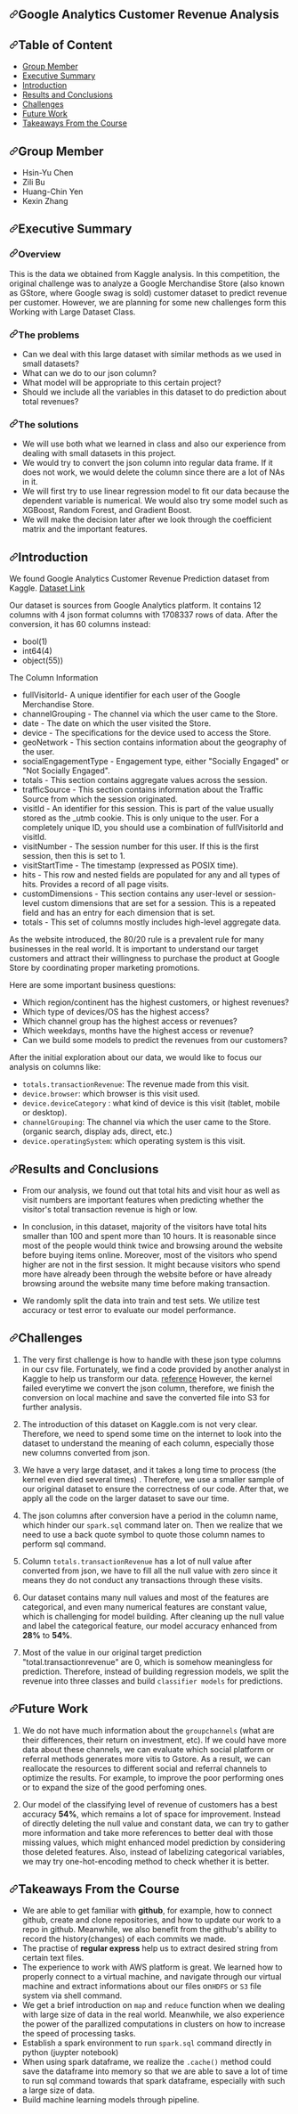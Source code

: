 <div id="readme" class="Box-body readme blob js-code-block-container p-5 p-xl-6 gist-border-0">
    <article class="markdown-body entry-content container-lg" itemprop="text"><h1><a id="user-content-google-analytics-customer-revenue-analysis" class="anchor" aria-hidden="true" href="#google-analytics-customer-revenue-analysis"><svg class="octicon octicon-link" viewBox="0 0 16 16" version="1.1" width="16" height="16" aria-hidden="true"><path fill-rule="evenodd" d="M7.775 3.275a.75.75 0 001.06 1.06l1.25-1.25a2 2 0 112.83 2.83l-2.5 2.5a2 2 0 01-2.83 0 .75.75 0 00-1.06 1.06 3.5 3.5 0 004.95 0l2.5-2.5a3.5 3.5 0 00-4.95-4.95l-1.25 1.25zm-4.69 9.64a2 2 0 010-2.83l2.5-2.5a2 2 0 012.83 0 .75.75 0 001.06-1.06 3.5 3.5 0 00-4.95 0l-2.5 2.5a3.5 3.5 0 004.95 4.95l1.25-1.25a.75.75 0 00-1.06-1.06l-1.25 1.25a2 2 0 01-2.83 0z"></path></svg></a>Google Analytics Customer Revenue Analysis</h1>
<h2><a id="user-content-table-of-content" class="anchor" aria-hidden="true" href="#table-of-content"><svg class="octicon octicon-link" viewBox="0 0 16 16" version="1.1" width="16" height="16" aria-hidden="true"><path fill-rule="evenodd" d="M7.775 3.275a.75.75 0 001.06 1.06l1.25-1.25a2 2 0 112.83 2.83l-2.5 2.5a2 2 0 01-2.83 0 .75.75 0 00-1.06 1.06 3.5 3.5 0 004.95 0l2.5-2.5a3.5 3.5 0 00-4.95-4.95l-1.25 1.25zm-4.69 9.64a2 2 0 010-2.83l2.5-2.5a2 2 0 012.83 0 .75.75 0 001.06-1.06 3.5 3.5 0 00-4.95 0l-2.5 2.5a3.5 3.5 0 004.95 4.95l1.25-1.25a.75.75 0 00-1.06-1.06l-1.25 1.25a2 2 0 01-2.83 0z"></path></svg></a>Table of Content</h2>
<ul>
<li><a href="#group-member">Group Member</a></li>
<li><a href="#executive-summary">Executive Summary</a></li>
<li><a href="#introduction">Introduction</a></li>
<li><a href="#results-and-conclusions">Results and Conclusions</a></li>
<li><a href="#challenges">Challenges</a></li>
<li><a href="#futurework">Future Work</a></li>
<li><a href="#takeaways-from-the-course">Takeaways From the Course</a></li>
</ul>
<h2><a id="user-content-group-member" class="anchor" aria-hidden="true" href="#group-member"><svg class="octicon octicon-link" viewBox="0 0 16 16" version="1.1" width="16" height="16" aria-hidden="true"><path fill-rule="evenodd" d="M7.775 3.275a.75.75 0 001.06 1.06l1.25-1.25a2 2 0 112.83 2.83l-2.5 2.5a2 2 0 01-2.83 0 .75.75 0 00-1.06 1.06 3.5 3.5 0 004.95 0l2.5-2.5a3.5 3.5 0 00-4.95-4.95l-1.25 1.25zm-4.69 9.64a2 2 0 010-2.83l2.5-2.5a2 2 0 012.83 0 .75.75 0 001.06-1.06 3.5 3.5 0 00-4.95 0l-2.5 2.5a3.5 3.5 0 004.95 4.95l1.25-1.25a.75.75 0 00-1.06-1.06l-1.25 1.25a2 2 0 01-2.83 0z"></path></svg></a>Group Member</h2>
<ul>
<li>Hsin-Yu Chen</li>
<li>Zili Bu</li>
<li>Huang-Chin Yen</li>
<li>Kexin Zhang</li>
</ul>
<h2><a id="user-content-executive-summary" class="anchor" aria-hidden="true" href="#executive-summary"><svg class="octicon octicon-link" viewBox="0 0 16 16" version="1.1" width="16" height="16" aria-hidden="true"><path fill-rule="evenodd" d="M7.775 3.275a.75.75 0 001.06 1.06l1.25-1.25a2 2 0 112.83 2.83l-2.5 2.5a2 2 0 01-2.83 0 .75.75 0 00-1.06 1.06 3.5 3.5 0 004.95 0l2.5-2.5a3.5 3.5 0 00-4.95-4.95l-1.25 1.25zm-4.69 9.64a2 2 0 010-2.83l2.5-2.5a2 2 0 012.83 0 .75.75 0 001.06-1.06 3.5 3.5 0 00-4.95 0l-2.5 2.5a3.5 3.5 0 004.95 4.95l1.25-1.25a.75.75 0 00-1.06-1.06l-1.25 1.25a2 2 0 01-2.83 0z"></path></svg></a>Executive Summary</h2>
<h3><a id="user-content-overview" class="anchor" aria-hidden="true" href="#overview"><svg class="octicon octicon-link" viewBox="0 0 16 16" version="1.1" width="16" height="16" aria-hidden="true"><path fill-rule="evenodd" d="M7.775 3.275a.75.75 0 001.06 1.06l1.25-1.25a2 2 0 112.83 2.83l-2.5 2.5a2 2 0 01-2.83 0 .75.75 0 00-1.06 1.06 3.5 3.5 0 004.95 0l2.5-2.5a3.5 3.5 0 00-4.95-4.95l-1.25 1.25zm-4.69 9.64a2 2 0 010-2.83l2.5-2.5a2 2 0 012.83 0 .75.75 0 001.06-1.06 3.5 3.5 0 00-4.95 0l-2.5 2.5a3.5 3.5 0 004.95 4.95l1.25-1.25a.75.75 0 00-1.06-1.06l-1.25 1.25a2 2 0 01-2.83 0z"></path></svg></a>Overview</h3>
<p>This is the data we obtained from Kaggle analysis. In this competition, the original challenge was to analyze a Google Merchandise Store (also known as GStore, where Google swag is sold) customer dataset to predict revenue per customer. However, we are planning for some new challenges form this Working with Large Dataset Class.</p>
<h3><a id="user-content-the-problems" class="anchor" aria-hidden="true" href="#the-problems"><svg class="octicon octicon-link" viewBox="0 0 16 16" version="1.1" width="16" height="16" aria-hidden="true"><path fill-rule="evenodd" d="M7.775 3.275a.75.75 0 001.06 1.06l1.25-1.25a2 2 0 112.83 2.83l-2.5 2.5a2 2 0 01-2.83 0 .75.75 0 00-1.06 1.06 3.5 3.5 0 004.95 0l2.5-2.5a3.5 3.5 0 00-4.95-4.95l-1.25 1.25zm-4.69 9.64a2 2 0 010-2.83l2.5-2.5a2 2 0 012.83 0 .75.75 0 001.06-1.06 3.5 3.5 0 00-4.95 0l-2.5 2.5a3.5 3.5 0 004.95 4.95l1.25-1.25a.75.75 0 00-1.06-1.06l-1.25 1.25a2 2 0 01-2.83 0z"></path></svg></a>The problems</h3>
<ul>
<li>Can we deal with this large dataset with similar methods as we used in small datasets?</li>
<li>What can we do to our json column?</li>
<li>What model will be appropriate to this certain project?</li>
<li>Should we include all the variables in this dataset to do prediction about total revenues?</li>
</ul>
<h3><a id="user-content-the-solutions" class="anchor" aria-hidden="true" href="#the-solutions"><svg class="octicon octicon-link" viewBox="0 0 16 16" version="1.1" width="16" height="16" aria-hidden="true"><path fill-rule="evenodd" d="M7.775 3.275a.75.75 0 001.06 1.06l1.25-1.25a2 2 0 112.83 2.83l-2.5 2.5a2 2 0 01-2.83 0 .75.75 0 00-1.06 1.06 3.5 3.5 0 004.95 0l2.5-2.5a3.5 3.5 0 00-4.95-4.95l-1.25 1.25zm-4.69 9.64a2 2 0 010-2.83l2.5-2.5a2 2 0 012.83 0 .75.75 0 001.06-1.06 3.5 3.5 0 00-4.95 0l-2.5 2.5a3.5 3.5 0 004.95 4.95l1.25-1.25a.75.75 0 00-1.06-1.06l-1.25 1.25a2 2 0 01-2.83 0z"></path></svg></a>The solutions</h3>
<ul>
<li>We will use both what we learned in class and also our experience from dealing with small datasets in this project.</li>
<li>We would try to convert the json column into regular data frame. If it does not work, we would delete the column since there are a lot of NAs in it.</li>
<li>We will first try to use linear regression model to fit our data because the dependent variable is numerical. We would also try some model such as XGBoost, Random Forest, and Gradient Boost.</li>
<li>We will make the decision later after we look through the coefficient matrix and the important features.</li>
</ul>
<h2><a id="user-content-introduction" class="anchor" aria-hidden="true" href="#introduction"><svg class="octicon octicon-link" viewBox="0 0 16 16" version="1.1" width="16" height="16" aria-hidden="true"><path fill-rule="evenodd" d="M7.775 3.275a.75.75 0 001.06 1.06l1.25-1.25a2 2 0 112.83 2.83l-2.5 2.5a2 2 0 01-2.83 0 .75.75 0 00-1.06 1.06 3.5 3.5 0 004.95 0l2.5-2.5a3.5 3.5 0 00-4.95-4.95l-1.25 1.25zm-4.69 9.64a2 2 0 010-2.83l2.5-2.5a2 2 0 012.83 0 .75.75 0 001.06-1.06 3.5 3.5 0 00-4.95 0l-2.5 2.5a3.5 3.5 0 004.95 4.95l1.25-1.25a.75.75 0 00-1.06-1.06l-1.25 1.25a2 2 0 01-2.83 0z"></path></svg></a>Introduction</h2>
<p>We found Google Analytics Customer Revenue Prediction dataset from Kaggle. <a href="https://www.kaggle.com/c/ga-customer-revenue-prediction/overview" rel="nofollow">Dataset Link</a></p>
<p>Our dataset is sources from Google Analytics platform. It contains 12 columns with 4 json format columns with 1708337 rows of data. After the conversion, it has 60 columns instead:</p>
<ul>
<li>bool(1)</li>
<li>int64(4)</li>
<li>object(55))</li>
</ul>
<p>The Column Information</p>
<ul>
<li>fullVisitorId- A unique identifier for each user of the Google Merchandise Store.</li>
<li>channelGrouping - The channel via which the user came to the Store.</li>
<li>date - The date on which the user visited the Store.</li>
<li>device - The specifications for the device used to access the Store.</li>
<li>geoNetwork - This section contains information about the geography of the user.</li>
<li>socialEngagementType - Engagement type, either "Socially Engaged" or "Not Socially Engaged".</li>
<li>totals - This section contains aggregate values across the session.</li>
<li>trafficSource - This section contains information about the Traffic Source from which the session originated.</li>
<li>visitId - An identifier for this session. This is part of the value usually stored as the _utmb cookie. This is only unique to the user. For a completely unique ID, you should use a combination of fullVisitorId and visitId.</li>
<li>visitNumber - The session number for this user. If this is the first session, then this is set to 1.</li>
<li>visitStartTime - The timestamp (expressed as POSIX time).</li>
<li>hits - This row and nested fields are populated for any and all types of hits. Provides a record of all page visits.</li>
<li>customDimensions - This section contains any user-level or session-level custom dimensions that are set for a session. This is a repeated field and has an entry for each dimension that is set.</li>
<li>totals - This set of columns mostly includes high-level aggregate data.</li>
</ul>
<p>As the website introduced, the 80/20 rule is a prevalent rule for many businesses in the real world. It is important to understand our target customers and attract their willingness to purchase the product at Google Store by coordinating proper marketing promotions.</p>
<p>Here are some important business questions:</p>
<ul>
<li>Which region/continent has the highest customers, or highest revenues?</li>
<li>Which type of devices/OS has the highest access?</li>
<li>Which channel group has the highest access or revenues?</li>
<li>Which weekdays, months have the highest access or revenue?</li>
<li>Can we build some models to predict the revenues from our customers?</li>
</ul>
<p>After the initial exploration about our data, we would like to focus our analysis on columns like:</p>
<ul>
<li><code>totals.transactionRevenue</code>: The revenue made from this visit.</li>
<li><code>device.browser</code>: which browser is this visit used.</li>
<li><code>device.deviceCategory</code> : what kind of device is this visit (tablet, mobile or desktop).</li>
<li><code>channelGrouping</code>: The channel via which the user came to the Store. (organic search, display ads, direct, etc.)</li>
<li><code>device.operatingSystem</code>: which operating system is this visit.</li>
</ul>
<h2><a id="user-content-results-and-conclusions" class="anchor" aria-hidden="true" href="#results-and-conclusions"><svg class="octicon octicon-link" viewBox="0 0 16 16" version="1.1" width="16" height="16" aria-hidden="true"><path fill-rule="evenodd" d="M7.775 3.275a.75.75 0 001.06 1.06l1.25-1.25a2 2 0 112.83 2.83l-2.5 2.5a2 2 0 01-2.83 0 .75.75 0 00-1.06 1.06 3.5 3.5 0 004.95 0l2.5-2.5a3.5 3.5 0 00-4.95-4.95l-1.25 1.25zm-4.69 9.64a2 2 0 010-2.83l2.5-2.5a2 2 0 012.83 0 .75.75 0 001.06-1.06 3.5 3.5 0 00-4.95 0l-2.5 2.5a3.5 3.5 0 004.95 4.95l1.25-1.25a.75.75 0 00-1.06-1.06l-1.25 1.25a2 2 0 01-2.83 0z"></path></svg></a>Results and Conclusions</h2>
<ul>
<li>
<p>From our analysis, we found out that total hits and visit hour as well as visit numbers are important features when predicting whether the visitor's total transaction revenue is high or low.</p>
</li>
<li>
<p>In conclusion, in this dataset, majority of the visitors have total hits smaller than 100 and spent more than 10 hours. It is reasonable since most of the people would think twice and browsing around the website before buying items online. Moreover, most of the visitors who spend higher are not in the first session. It might because visitors who spend more have already been through the website before or have already browsing around the website many time before making transaction.</p>
</li>
<li>
<p>We randomly split the data into train and test sets. We utilize test accuracy or test error to evaluate our model performance.</p>
</li>
</ul>
<h2><a id="user-content-challenges" class="anchor" aria-hidden="true" href="#challenges"><svg class="octicon octicon-link" viewBox="0 0 16 16" version="1.1" width="16" height="16" aria-hidden="true"><path fill-rule="evenodd" d="M7.775 3.275a.75.75 0 001.06 1.06l1.25-1.25a2 2 0 112.83 2.83l-2.5 2.5a2 2 0 01-2.83 0 .75.75 0 00-1.06 1.06 3.5 3.5 0 004.95 0l2.5-2.5a3.5 3.5 0 00-4.95-4.95l-1.25 1.25zm-4.69 9.64a2 2 0 010-2.83l2.5-2.5a2 2 0 012.83 0 .75.75 0 001.06-1.06 3.5 3.5 0 00-4.95 0l-2.5 2.5a3.5 3.5 0 004.95 4.95l1.25-1.25a.75.75 0 00-1.06-1.06l-1.25 1.25a2 2 0 01-2.83 0z"></path></svg></a>Challenges</h2>
<ol>
<li>
<p>The very first challenge is how to handle with these json type columns in our csv file. Fortunately, we find a code provided by another analyst in Kaggle to help us transform our data. <a href="https://www.kaggle.com/julian3833/1-quick-start-read-csv-and-flatten-json-fields" rel="nofollow">reference</a> However, the kernel failed everytime we convert the json column, therefore, we finish the conversion on local machine and save the converted file into S3 for further analysis.</p>
</li>
<li>
<p>The introduction of this dataset on Kaggle.com is not very clear. Therefore, we need to spend some time on the internet to look into the dataset to understand the meaning of each column, especially those new columns converted from json.</p>
</li>
<li>
<p>We have a very large dataset, and it takes a long time to process (the kernel even died several times) . Therefore, we use a smaller sample of our original dataset to ensure the correctness of our code. After that, we apply all the code on the larger dataset to save our time.</p>
</li>
<li>
<p>The json columns after conversion have a period in the column name, which hinder our <code>spark.sql</code> command later on. Then we realize that we need to use a back quote symbol to quote those column names to perform sql command.</p>
</li>
<li>
<p>Column <code>totals.transactionRevenue</code> has a lot of null value after converted from json, we have to fill all the null value with zero since it means they do not conduct any transactions through these visits.</p>
</li>
<li>
<p>Our dataset contains many null values and most of the features are categorical, and even many numerical features are constant value, which is challenging for model building. After cleaning up the null value and label the categorical feature, our model accuracy enhanced from <strong>28%</strong> to <strong>54%</strong>.</p>
</li>
<li>
<p>Most of the value in our original target prediction "total.transactionrevenue" are 0, which is somehow meaningless for prediction. Therefore, instead of building regression models, we split the revenue into three classes and build <code>classifier models</code> for predictions.</p>
</li>
</ol>
<h2><a id="user-content-future-work" class="anchor" aria-hidden="true" href="#future-work"><svg class="octicon octicon-link" viewBox="0 0 16 16" version="1.1" width="16" height="16" aria-hidden="true"><path fill-rule="evenodd" d="M7.775 3.275a.75.75 0 001.06 1.06l1.25-1.25a2 2 0 112.83 2.83l-2.5 2.5a2 2 0 01-2.83 0 .75.75 0 00-1.06 1.06 3.5 3.5 0 004.95 0l2.5-2.5a3.5 3.5 0 00-4.95-4.95l-1.25 1.25zm-4.69 9.64a2 2 0 010-2.83l2.5-2.5a2 2 0 012.83 0 .75.75 0 001.06-1.06 3.5 3.5 0 00-4.95 0l-2.5 2.5a3.5 3.5 0 004.95 4.95l1.25-1.25a.75.75 0 00-1.06-1.06l-1.25 1.25a2 2 0 01-2.83 0z"></path></svg></a>Future Work</h2>
<ol>
<li>
<p>We do not have much information about the <code>groupchannels</code> (what are their differences, their return on investment, etc). If we could have more data about these channels, we can evaluate which social platform or referral methods generates more vitis to Gstore. As a result, we can reallocate the resources to different social and referral channels to optimize the results. For example, to improve the poor performing ones or to expand the size of the good perfoming ones.</p>
</li>
<li>
<p>Our model of the classifying level of revenue of customers has a best accuracy <strong>54%</strong>, which remains a lot of space for improvement. Instead of directly deleting the null value and constant data, we can try to gather more information and take more references to better deal with those missing values, which might enhanced model prediction by considering those deleted features. Also, instead of labelizing categorical variables, we may try one-hot-encoding method to check whether it is better.</p>
</li>
</ol>
<h2><a id="user-content-takeaways-from-the-course" class="anchor" aria-hidden="true" href="#takeaways-from-the-course"><svg class="octicon octicon-link" viewBox="0 0 16 16" version="1.1" width="16" height="16" aria-hidden="true"><path fill-rule="evenodd" d="M7.775 3.275a.75.75 0 001.06 1.06l1.25-1.25a2 2 0 112.83 2.83l-2.5 2.5a2 2 0 01-2.83 0 .75.75 0 00-1.06 1.06 3.5 3.5 0 004.95 0l2.5-2.5a3.5 3.5 0 00-4.95-4.95l-1.25 1.25zm-4.69 9.64a2 2 0 010-2.83l2.5-2.5a2 2 0 012.83 0 .75.75 0 001.06-1.06 3.5 3.5 0 00-4.95 0l-2.5 2.5a3.5 3.5 0 004.95 4.95l1.25-1.25a.75.75 0 00-1.06-1.06l-1.25 1.25a2 2 0 01-2.83 0z"></path></svg></a>Takeaways From the Course</h2>
<ul>
<li>We are able to get familiar with <strong>github</strong>, for example, how to connect github, create and clone repositories, and how to update our work to a repo in github. Meanwhile, we also benefit from the github's ability to record the history(changes) of each commits we made.</li>
<li>The practise of <strong>regular express</strong> help us to extract desired string from certain text files.</li>
<li>The experience to work with AWS platform is great. We learned how to properly connect to a virtual machine, and navigate through our virtual machine and extract informations about our files on<code>HDFS</code> or <code>S3</code> file system via shell command.</li>
<li>We get a brief introduction on <code>map</code> and <code>reduce</code> function when we dealing with large size of data in the real world. Meanwhile, we also experience the power of the parallized computations in clusters on how to increase the speed of processing tasks.</li>
<li>Establish a spark environment to run <code>spark.sql</code> command directly in python (juypter notebook)</li>
<li>When using spark dataframe, we realize the <code>.cache()</code> method could save the dataframe into memory so that we are able to save a lot of time to run sql command towards that spark dataframe, especially with such a large size of data.</li>
<li>Build machine learning models through pipeline.</li>
</ul>
</article>
  </div>
